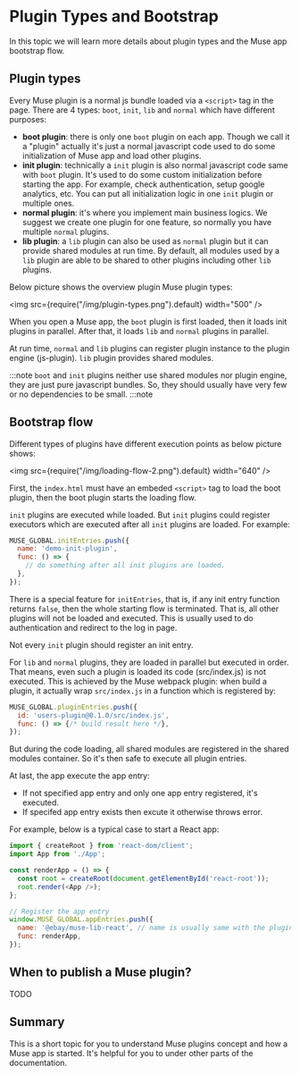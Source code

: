 # Plugin Types and Bootstrap

In this topic we will learn more details about plugin types and the Muse app bootstrap flow.

## Plugin types

Every Muse plugin is a normal js bundle loaded via a `<script>` tag in the page. There are 4 types: `boot`, `init`, `lib` and `normal` which have different purposes:

- **boot plugin**: there is only one `boot` plugin on each app. Though we call it a "plugin" actually it's just a normal javascript code used to do some initialization of Muse app and load other plugins.
- **init plugin**: technically a `init` plugin is also normal javascript code same with `boot` plugin. It's used to do some custom initialization before starting the app. For example, check authentication, setup google analytics, etc. You can put all initialization logic in one `init` plugin or multiple ones.
- **normal plugin**: it's where you implement main business logics. We suggest we create one plugin for one feature, so normally you have multiple `normal` plugins.
- **lib plugin**: a `lib` plugin can also be used as `normal` plugin but it can provide shared modules at run time. By default, all modules used by a `lib` plugin are able to be shared to other plugins including other `lib` plugins.

Below picture shows the overview plugin Muse plugin types:

<img src={require("/img/plugin-types.png").default} width="500" />

When you open a Muse app, the `boot` plugin is first loaded, then it loads init plugins in parallel. After that, it loads `lib` and `normal` plugins in parallel.

At run time, `normal` and `lib` plugins can register plugin instance to the plugin engine (js-plugin). `lib` plugin provides shared modules.

:::note
`boot` and `init` plugins neither use shared modules nor plugin engine, they are just pure javascript bundles. So, they should usually have very few or no dependencies to be small.
:::note

## Bootstrap flow
Different types of plugins have different execution points as below picture shows:

<img src={require("/img/loading-flow-2.png").default} width="640" />

First, the `index.html` must have an embeded `<script>` tag to load the boot plugin, then the boot plugin starts the loading flow.

`init` plugins are executed while loaded. But `init` plugins could register executors which are executed after all `init` plugins are loaded. For example:

```js title="my-init-plugin/src/index.js"
MUSE_GLOBAL.initEntries.push({
  name: 'demo-init-plugin',
  func: () => {
    // do something after all init plugins are loaded.
  },
});
```

There is a special feature for `initEntries`, that is, if any init entry function returns `false`, then the whole starting flow is terminated. That is, all other plugins will not be loaded and executed. This is usually used to do authentication and redirect to the log in page.

Not every `init` plugin should register an init entry.


For `lib` and `normal` plugins, they are loaded in parallel but executed in order. That means, even such a plugin is loaded its code (src/index.js) is not executed. This is achieved by the Muse webpack plugin: when build a plugin, it actually wrap `src/index.js` in a function which is registered by:

```js title="auto generated by webpack plugin"
MUSE_GLOBAL.pluginEntries.push({
  id: 'users-plugin@0.1.0/src/index.js',
  func: () => {/* build result here */},
});
```

But during the code loading, all shared modules are registered in the shared modules container. So it's then safe to execute all plugin entries.

At last, the app execute the app entry:

- If not specified app entry and only one app entry registered, it's executed.
- If specifed app entry exists then excute it otherwise throws error.

For example, below is a typical case to start a React app:

```js
import { createRoot } from 'react-dom/client';
import App from './App';

const renderApp = () => {
  const root = createRoot(document.getElementById('react-root'));
  root.render(<App />);
};

// Register the app entry
window.MUSE_GLOBAL.appEntries.push({
  name: '@ebay/muse-lib-react', // name is usually same with the plugin name
  func: renderApp,
});
```

## When to publish a Muse plugin?
TODO

## Summary
This is a short topic for you to understand Muse plugins concept and how a Muse app is started. It's helpful for you to under other parts of the documentation.